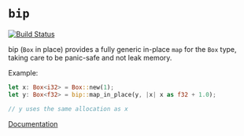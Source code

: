# `bip`

[![Build Status](https://travis-ci.org/huonw/bip.png)](https://travis-ci.org/huonw/bip)

bip (`Box` in place) provides a fully generic in-place `map` for
the `Box` type, taking care to be panic-safe and not leak memory.

Example:

```rust
let x: Box<i32> = Box::new(1);
let y: Box<f32> = bip::map_in_place(y, |x| x as f32 + 1.0);

// y uses the same allocation as x
```

[Documentation](http://huonw.github.io/bip/bip/)

